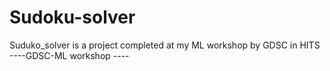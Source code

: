 # Sudoku-solver
Suduko_solver is a project completed at my ML workshop by GDSC in HITS
----GDSC-ML workshop ----
